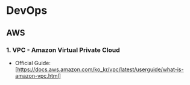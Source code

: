 # DevOps

## AWS
### 1. VPC - Amazon Virtual Private Cloud
* Official Guide: [https://docs.aws.amazon.com/ko_kr/vpc/latest/userguide/what-is-amazon-vpc.html]